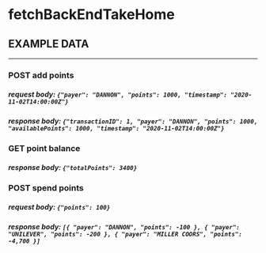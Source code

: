 # **fetchBackEndTakeHome**


## EXAMPLE DATA
---
### POST add points
##### request body: `{"payer": "DANNON", "points": 1000, "timestamp": "2020-11-02T14:00:00Z"}`
##### response body: `{"transactionID": 1, "payer": "DANNON", "points": 1000, "availablePoints": 1000, "timestamp": "2020-11-02T14:00:00Z"}`

### GET point balance
##### response body: `{"totalPoints": 3400}`

### POST spend points
##### request body: `{"points": 100}`
##### response body: `[{ "payer": "DANNON", "points": -100 }, { "payer": "UNILEVER", "points": -200 }, { "payer": "MILLER COORS", "points": -4,700 }]`